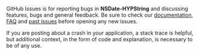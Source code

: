 GitHub Issues is for reporting bugs in **NSDate-HYPString** and discussing features, bugs and general feedback. Be sure to check our [documentation](http://cocoadocs.org/docsets/NSDate-HYPString), [FAQ](https://github.com/hyperoslo/NSDate-HYPString/wiki/FAQ) and [past issues](https://github.com/hyperoslo/NSDate-HYPString/issues?state=closed) before opening any new issues.

If you are posting about a crash in your application, a stack trace is helpful, but additional context, in the form of code and explanation, is necessary to be of any use.
